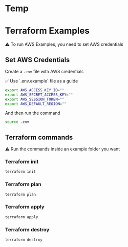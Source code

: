 # Temp

# Terraform Examples

<aside>
⚠️ To run AWS Examples, you need to set AWS credentials

</aside>

## Set AWS Credentials

Create a `.env` file with AWS credentials

<aside>
✅ Use `.env.example` file as a guide

</aside>

```bash
export AWS_ACCESS_KEY_ID=""
export AWS_SECRET_ACCESS_KEY=""
export AWS_SESSION_TOKEN=""
export AWS_DEFAULT_REGION=""
```

And then run the command

```bash
source .env
```

## Terraform commands

<aside>
⚠️ Run the commands inside an example folder you want

</aside>

### Terraform init

```bash
terraform init
```

### Terraform plan

```bash
terraform plan
```

### Terraform apply

```bash
terraform apply
```

### Terraform destroy

```bash
terraform destroy
```